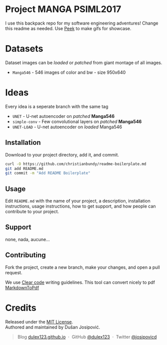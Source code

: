 # Project MANGA PSIML2017

I use this backpack repo for my software engineering adventures!
Change this readme as needed. Use [Peek](https://github.com/phw/peek) to make gifs for showcase.

# Datasets

Dataset images can be _loaded_ or *patched* from giant montage of all images.

-   `Manga546` -  546 images of color and bw - size 950x640

# Ideas

Every idea is a seperate branch with the same tag

-   `UNET`  -  U-net autoencoder on *patched* **Manga546**
-   `simple-conv` -  Few convolutional layers on _patched_ **Manga546**
-   `UNET-LOAD` - U-net autoencoder on _loaded_ Manga546



## Installation

Download to your project directory, add it, and commit.

```sh
curl -O https://github.com/christianbundy/readme-boilerplate.md
git add README.md
git commit -m "Add README Boilerplate"
```

## Usage

Edit `README.md` with the name of your project, a description, installation instructions, usage instructions, how to get support, and how people can contribute to your project.

## Support

none, nada, aucune...

## Contributing

Fork the project, create a new branch, make your changes, and open a pull request.

We use [Clear code](http://introcs.cs.princeton.edu/java/11style/) writing guidelines.
This tool can convert nicely to pdf [MarkdownToPdf](http://www.markdowntopdf.com/)

# Credits

Released under the [MIT License].<br>
Authored and maintained by Dušan Josipović.

> Blog [dulex123.github.io](http://dulex123.github.io) &nbsp;&middot;&nbsp;
> GitHub [@dulex123](https://github.com/dulex123) &nbsp;&middot;&nbsp;
> Twitter [@josipovicd](https://twitter.com/josipovicd)

[MIT License]: http://mit-license.org/
